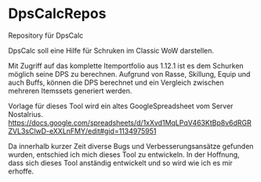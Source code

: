 # DpsCalcRepos
Repository für DpsCalc


DpsCalc soll eine Hilfe für Schruken im Classic WoW darstellen.

Mit Zugriff auf das komplette Itemportfolio aus 1.12.1 ist es dem Schurken möglich seine DPS zu berechnen.
Aufgrund von Rasse, Skillung, Equip und auch Buffs, können die DPS berechnet und ein Vergleich zwischen mehreren Itemssets generiert werden.


Vorlage für dieses Tool wird ein altes GoogleSpreadsheet vom Server Nostalrius.
https://docs.google.com/spreadsheets/d/1xXvd1MqLPqV463KtBp8v6dRGRZVL3sClwD-eXXLnFMY/edit#gid=1134975951

Da innerhalb kurzer Zeit diverse Bugs und Verbesserungsansätze gefunden wurden, entschied ich mich dieses Tool zu entwickeln.
In der Hoffnung, dass sich dieses Tool anständig entwickelt und so wird wie ich es mir erhoffe.
